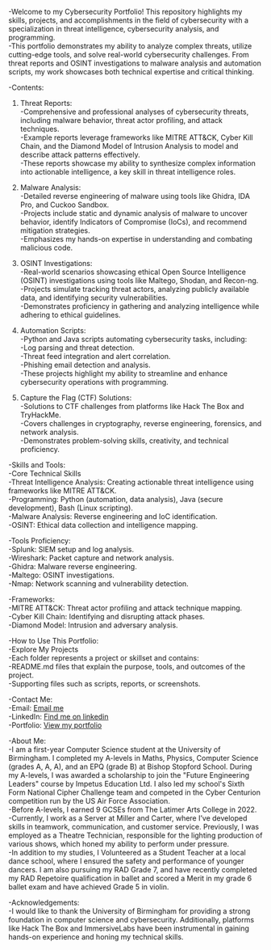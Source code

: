 -Welcome to my Cybersecurity Portfolio! This repository highlights my skills, projects, and accomplishments in the field of cybersecurity with a specialization in threat intelligence, cybersecurity analysis, and programming.  
  -This portfolio demonstrates my ability to analyze complex threats, utilize cutting-edge tools, and solve real-world cybersecurity challenges. From threat reports and OSINT investigations to malware analysis and automation scripts, my work showcases both technical expertise and critical thinking.

-Contents:
  1. Threat Reports:  
    -Comprehensive and professional analyses of cybersecurity threats, including malware behavior, threat actor profiling, and attack techniques.  
    -Example reports leverage frameworks like MITRE ATT&CK, Cyber Kill Chain, and the Diamond Model of Intrusion Analysis to model and describe attack patterns effectively.  
    -These reports showcase my ability to synthesize complex information into actionable intelligence, a key skill in threat intelligence roles.  
  
  2. Malware Analysis:  
    -Detailed reverse engineering of malware using tools like Ghidra, IDA Pro, and Cuckoo Sandbox.  
    -Projects include static and dynamic analysis of malware to uncover behavior, identify Indicators of Compromise (IoCs), and recommend mitigation strategies.  
    -Emphasizes my hands-on expertise in understanding and combating malicious code.  
  
  3. OSINT Investigations:  
    -Real-world scenarios showcasing ethical Open Source Intelligence (OSINT) investigations using tools like Maltego, Shodan, and Recon-ng.  
    -Projects simulate tracking threat actors, analyzing publicly available data, and identifying security vulnerabilities.  
    -Demonstrates proficiency in gathering and analyzing intelligence while adhering to ethical guidelines.  
  
  4. Automation Scripts:  
    -Python and Java scripts automating cybersecurity tasks, including:  
    -Log parsing and threat detection.  
    -Threat feed integration and alert correlation.  
    -Phishing email detection and analysis.  
    -These projects highlight my ability to streamline and enhance cybersecurity operations with programming.  
  
  5. Capture the Flag (CTF) Solutions:  
    -Solutions to CTF challenges from platforms like Hack The Box and TryHackMe.  
    -Covers challenges in cryptography, reverse engineering, forensics, and network analysis.  
    -Demonstrates problem-solving skills, creativity, and technical proficiency.  


-Skills and Tools:  
    -Core Technical Skills  
    -Threat Intelligence Analysis: Creating actionable threat intelligence using frameworks like MITRE ATT&CK.  
    -Programming: Python (automation, data analysis), Java (secure development), Bash (Linux scripting).  
    -Malware Analysis: Reverse engineering and IoC identification.  
    -OSINT: Ethical data collection and intelligence mapping.  

-Tools Proficiency:  
    -Splunk: SIEM setup and log analysis.  
    -Wireshark: Packet capture and network analysis.  
    -Ghidra: Malware reverse engineering.  
    -Maltego: OSINT investigations.  
    -Nmap: Network scanning and vulnerability detection.  

-Frameworks:  
    -MITRE ATT&CK: Threat actor profiling and attack technique mapping.  
    -Cyber Kill Chain: Identifying and disrupting attack phases.  
    -Diamond Model: Intrusion and adversary analysis.  


-How to Use This Portfolio:  
    -Explore My Projects  
    -Each folder represents a project or skillset and contains:  
    -README.md files that explain the purpose, tools, and outcomes of the project.  
    -Supporting files such as scripts, reports, or screenshots.  


-Contact Me:  
    -Email: [Email me](elliothardywork@gmail.com)  
    -LinkedIn: [Find me on linkedin](https://www.linkedin.com/in/elliot-anthony-hardy/)  
    -Portfolio: [View my portfolio](https://portfolio.elliothardy.com)  


-About Me:  
    -I am a first-year Computer Science student at the University of Birmingham. I completed my A-levels in Maths, Physics, Computer Science (grades A, A, A), and an EPQ (grade B) at Bishop Stopford School. During my A-levels, I was awarded a scholarship to join the "Future Engineering Leaders" course by Impetus Education Ltd. I also led my school's Sixth Form National Cipher Challenge team and competed in the Cyber Centurion competition run by the US Air Force Association.  
    -Before A-levels, I earned 9 GCSEs from The Latimer Arts College in 2022.  
    -Currently, I work as a Server at Miller and Carter, where I’ve developed skills in teamwork, communication, and customer service. Previously, I was employed as a Theatre Technician, responsible for the lighting production of various shows, which honed my ability to perform under pressure.  
    -In addition to my studies, I Volunteered as a Student Teacher at a local dance school, where I ensured the safety and performance of younger dancers. I am also pursuing my RAD Grade 7, and have recently completed my RAD Repetoire qualification in ballet and scored a Merit in my grade 6 ballet exam and have achieved Grade 5 in violin.  


-Acknowledgements:  
    -I would like to thank the University of Birmingham for providing a strong foundation in computer science and cybersecurity. Additionally, platforms like Hack The Box and ImmersiveLabs have been instrumental in gaining hands-on experience and honing my technical skills.  
